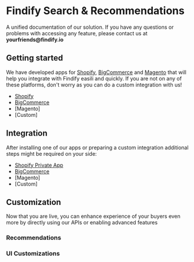 # Findify Search & Recommendations

A unified documentation of our solution. If you have any questions or problems with accessing any feature, please contact us at __yourfriends@findify.io__

## Getting started

We have developed apps for [Shopify](https://apps.shopify.com/findify-search), [BigCommerce](https://www.bigcommerce.com/apps/findify-search-recommendations) and [Magento](https://www.magentocommerce.com/magento-connect/findify-search-autocomplete.html) that will help you integrate with Findify easili and quickly. If you are not on any of these platforms, don't worry as you can do a custom integration with us!

- [Shopify](onboarding/shopify/README.md)
- [BigCommerce](onboarding/bigcommerce/README.md)
- [Magento]
- [Custom]

## Integration

After installing one of our apps or preparing a custom integration additional steps might be required on your side:

- [Shopify Private App](onboarding/shopify/integration.md)
- [BigCommerce](onboarding/bigcommerce/README.md)
- [Magento]
- [Custom]

## Customization

Now that you are live, you can enhance experience of your buyers even more by directly using our APIs or enabling advanced features

### Recommendations

### UI Customizations
